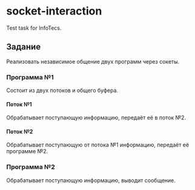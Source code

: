 # socket-interaction
Test task for InfoTecs.

## Задание
Реализовать независимое общение двух программ через сокеты.

### Программа №1
Состоит из двух потоков и общего буфера.

#### Поток №1
Обрабатывает поступающую информацию, передаёт её в поток №2.

#### Поток №2
Обрабатывает поступающую от потока №1 информацию, передаёт её программе №2.

### Программа №2
Обрабатывает поступающую информацию, выводит сообщение.
